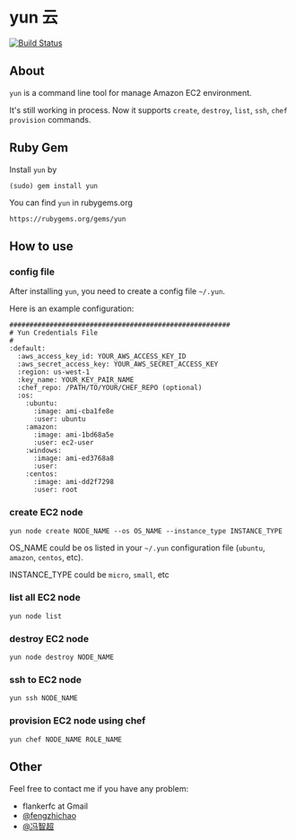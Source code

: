 yun 云
======
[![Build Status](https://secure.travis-ci.org/flanker/yun.png?branch=master)](http://travis-ci.org/flanker/yun)

About
-----

`yun` is a command line tool for manage Amazon EC2 environment.

It's still working in process. Now it supports `create`, `destroy`,
`list`, `ssh`, `chef provision` commands.

Ruby Gem
--------

Install `yun` by

    (sudo) gem install yun

You can find `yun` in rubygems.org

    https://rubygems.org/gems/yun

How to use
----------

### config file
After installing `yun`, you need to create a config file `~/.yun`.

Here is an example configuration:

    #######################################################
    # Yun Credentials File
    #
    :default:
      :aws_access_key_id: YOUR_AWS_ACCESS_KEY_ID
      :aws_secret_access_key: YOUR_AWS_SECRET_ACCESS_KEY
      :region: us-west-1
      :key_name: YOUR_KEY_PAIR_NAME
      :chef_repo: /PATH/TO/YOUR/CHEF_REPO (optional)
      :os:
        :ubuntu:
          :image: ami-cba1fe8e
          :user: ubuntu
        :amazon:
          :image: ami-1bd68a5e
          :user: ec2-user
        :windows:
          :image: ami-ed3768a8
          :user:
        :centos:
          :image: ami-dd2f7298
          :user: root

### create EC2 node

    yun node create NODE_NAME --os OS_NAME --instance_type INSTANCE_TYPE

OS_NAME could be os listed in your `~/.yun` configuration file (`ubuntu`,
`amazon`, `centos`, etc).

INSTANCE_TYPE could be `micro`, `small`, etc

### list all EC2 node

    yun node list

### destroy EC2 node

    yun node destroy NODE_NAME

### ssh to EC2 node

    yun ssh NODE_NAME

### provision EC2 node using chef

    yun chef NODE_NAME ROLE_NAME

Other
-----

Feel free to contact me if you have any problem:

* flankerfc at Gmail
* [@fengzhichao](https://twitter.com/#!/fengzhichao)
* [@冯智超](http://www.weibo.com/flankerfc)
